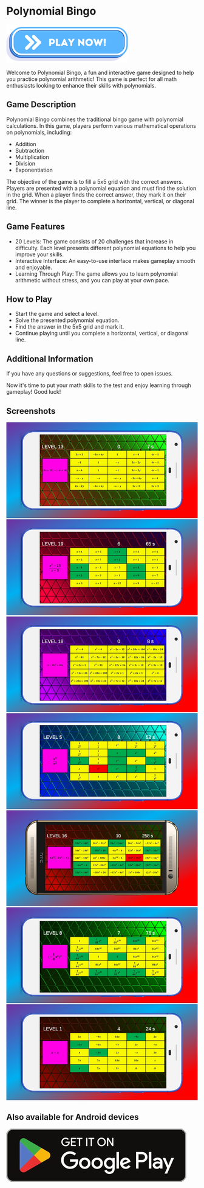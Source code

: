 # Polynomial Bingo

<a href="https://vehave.github.io/polynomial-bingo-build/" target="_blank"><img src="PlayNowButton.png" alt="Play now!"></a>

Welcome to Polynomial Bingo, a fun and interactive game designed to help you practice polynomial arithmetic! This game is perfect for all math enthusiasts looking to enhance their skills with polynomials.

## Game Description

Polynomial Bingo combines the traditional bingo game with polynomial calculations. In this game, players perform various mathematical operations on polynomials, including:

- Addition
- Subtraction
- Multiplication
- Division
- Exponentiation

The objective of the game is to fill a 5x5 grid with the correct answers. Players are presented with a polynomial equation and must find the solution in the grid. When a player finds the correct answer, they mark it on their grid. The winner is the player to complete a horizontal, vertical, or diagonal line.

## Game Features

- 20 Levels: The game consists of 20 challenges that increase in difficulty. Each level presents different polynomial equations to help you improve your skills.
- Interactive Interface: An easy-to-use interface makes gameplay smooth and enjoyable.
- Learning Through Play: The game allows you to learn polynomial arithmetic without stress, and you can play at your own pace.

## How to Play

- Start the game and select a level.
- Solve the presented polynomial equation.
- Find the answer in the 5x5 grid and mark it.
- Continue playing until you complete a horizontal, vertical, or diagonal line.

## Additional Information

If you have any questions or suggestions, feel free to open issues.

Now it's time to put your math skills to the test and enjoy learning through gameplay! Good luck!

## Screenshots

<img src="polynomial-bingo.JPG" alt="Game view">

<img src="polynomial-bingo-2.JPG" alt="Game view">

<img src="polynomial-bingo-3.JPG" alt="Game view">

<img src="polynomial-bingo-4.JPG" alt="Game view">

<img src="polynomial-bingo-5.JPG" alt="Game view">

<img src="polynomial-bingo-6.JPG" alt="Game view">

<img src="polynomial-bingo-7.JPG" alt="Game view">

## Also available for Android devices

<a href="https://play.google.com/store/apps/details?id=com.vehave.polynomial_bingo_math_game" target="_blank"><img src="PlayStore.jpg" alt="Get it on Google Play"></a>
